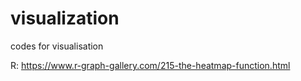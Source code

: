 # visualization
codes for visualisation

R: https://www.r-graph-gallery.com/215-the-heatmap-function.html
